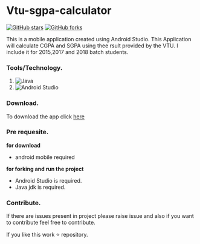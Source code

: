 # Vtu-sgpa-calculator

[![GitHub stars](https://img.shields.io/github/stars/SubramanyaKS/Vtu-sgpa-calculator?style=flat-square)](https://github.com/SubramanyaKS/Vtu-sgpa-calculator/stargazers)
[![GitHub forks](https://img.shields.io/github/forks/SubramanyaKS/Vtu-sgpa-calculator?style=flat-square)](https://github.com/SubramanyaKS/Vtu-sgpa-calculator/network)



This is a mobile application created using Android Studio. This Application will calculate CGPA and SGPA using thee rsult provided by the VTU. I include it for 2015,2017 and 2018 batch students.

### Tools/Technology.
1. ![Java](https://img.shields.io/badge/java-%23ED8B00.svg?style=for-the-badge&logo=java&logoColor=white)
2. ![Android Studio](https://img.shields.io/badge/Android%20Studio-3DDC84.svg?style=for-the-badge&logo=android-studio&logoColor=white)

### Download.

To download the app click [here](https://github.com/SubramanyaKS/Vtu-sgpa-calculator/blob/main/Vtu_SGPACGPA_Calculator_1.0.apk)

### Pre requesite.

**for download**

* android mobile required

**for forking and run the project**

* Android Studio is required.
* Java jdk is required.


### Contribute.

If there are issues present in project please raise issue and also if you want to contribute feel free to contribute.

If you like this work ⭐ repository.
